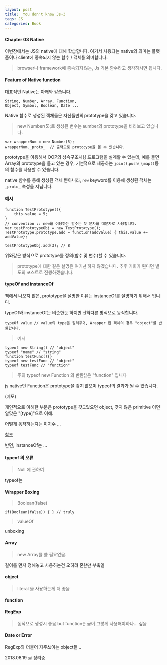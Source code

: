```yaml
---
layout: post
title:  You don't know Js-3
tags: JS
categories: Book
---
```


#### Chapter 03 Native


이번장에서는 JS의 native에 대해 학습합니다.
여기서 사용되는 native의 의미는 플랫폼이나 client에 종속되지 않는 함수 / 객체를 의미합니다.

> browser나 framework에 종속되지 않는, Js 기본 함수라고 생각하시면 됩니다.

#### Feature of Native function

대표적인 Native는 아래와 같습니다.

	String, Number, Array, Function,
	Object, Symbol, Boolean, Date ...

Native 함수로 생성된 객체들은 자신들만의 prototype을 갖고 있습니다.

> new Number(5);로 생성된 변수는 number의 prototype을 바라보고 있습니다.

	var wrapperNum = new Number(5);
	wrapperNum._proto_  // 출력으로 prototype을 볼 수 있습니다.

prototype을 이용해서 OOP의 상속구조처럼 프로그램을 설계할 수 있는데,
예를 들면 Array의 prototype을 들고 있는 경우, 기본적으로 제공하는 `join()`,`push()`,`map()`등의 함수를 사용할 수 있습니다.


native 함수를 통해 생성된 객체 뿐아니라, `new` keyword를 이용해 생성된 객체는 `_proto_` 속성을 지닙니다.

#### 예시

	function TestPrototype(){
		this.value = 5;
	}
	// convention :: new를 이용하는 함수는 첫 문자를 대문자로 사용합니다.  
	var testPrototypeObj = new TestPrototype();
	TestPrototype.prototype.add = function(addValue) { this.value += addValue};

	testPrototypeObj.add(3); // 8


위와같은 방식으로 prototype를 정의(함수 및 변수)할 수 있습니다.


> prototype에 대한 깊은 설명은 여기선 하지 않겠습니다.
> 추후 기회가 된다면 별도의 포스트로 진행하겠습니다.


#### typeOf and instanceOf

책에서 나오지 않은, prototype을 설명한 이유는 instanceOf를 설명하기 위해서 입니다.

typeOf와 instanceOf는 비슷한듯 하지만 전혀다른 방식으로 동작합니다.

	typeOf value // value의 type을 알려주며, Wrapper 된 객체의 경우 "object"를 반환합니다.

> 예시

	typeof new String() // "object"
	typeof "name" // "string"
	function testFunc(){}
	typeof new testFunc // "object"
	typeof testFunc // "function"

> 주의 typeof new Function 의 반환값은 "function" 입니다

js native인 Function은 prototype을 갖지 않으며 typeof의 결과가 될 수 있습니다.  

(메모)

개인적으로 이해한 부분은 prototype을 갖고있으면 object, 갖지 않은 primitive 이면 알맞은 "[type]"으로 이해.

어떻게 동작하는지는 미지수 ...  



[참조](http://www.ecma-international.org/ecma-262/6.0/#sec-properties-of-the-function-prototype-object)

반면, instanceOf는 ...



#### typeof 의 오류

> Null 에 관하여

typeof는

#### Wrapper Boxing

> Boolean(false)

	if(Boolean(false)) { } // truly


> valueOf

unboxing

#### Array

> new Array를 쓸 필요없음.

길이를 먼저 정해놓고 사용하는건 오히려 혼란만 부축일

#### object

> literal 을 사용하는게 더 좋음

#### function
#### RegExp

> 동적으로 생성시 좋음
but function은 굳이 그렇게 사용해야하나... 싶음

#### Date or Error

RegExp와 더불어 자주쓰이는 object들 ..




2018.08.19 글 정리중
